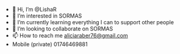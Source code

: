- 👋 Hi, I’m @LishaR
- 👀 I’m interested in SORMAS
- 🌱 I’m currently learning everything I can to support other people
- 💞️ I’m looking to collaborate on SORMAS
- 📫 How to reach me aliciaraber76@gmail.com
- Mobile (private) 01746469881
